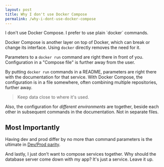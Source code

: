 ```yaml
---
layout: post
title: Why I don't use Docker Compose
permalink: /why-i-dont-use-docker-compose
---
```

<div id="intro" markdown="1">
I don't use Docker Compose. I prefer to use plain `docker` commands.
</div>

Docker Compose is another layer on top of Docker, which can break or change its
interface. Using `docker` directly removes the need for it.

Parameters to a `docker run` command are right there in front of you. Configuration in a "Compose file" is further away
from the user.

By putting `docker run` commands in a README, parameters are right there with
the documentation for that service. With Docker Compose, the configuration is
in a file somewhere, often combining multiple repositories, further away.

> Keep data close to where it's used.

Also, the configuration for _different environments_ are together, beside each other in
subsequent commands in the documentation. Not in separate files.

## Most Importantly

Having dev and prod differ by no more than command parameters is the ultimate in
[Dev/Prod parity](https://12factor.net/dev-prod-parity).

And lastly, I just don’t want to compose services together. Why should
the database server come down with my app? It's just a service. Leave it up.
